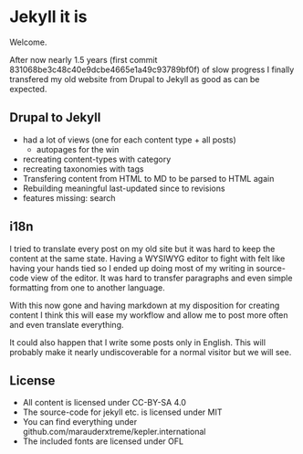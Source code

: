 # Jekyll it is

Welcome.

After now nearly 1.5 years (first commit 831068be3c48c40e9dcbe4665e1a49c93789bf0f) of slow progress I finally transfered my old website from Drupal to Jekyll as good as can be expected.

## Drupal to Jekyll

- had a lot of views (one for each content type + all posts)
  - autopages for the win
- recreating content-types with category
- recreating taxonomies with tags
- Transfering content from HTML to MD to be parsed to HTML again
- Rebuilding meaningful last-updated since to revisions
- features missing: search

## i18n

I tried to translate every post on my old site but it was hard to keep the content at the same state.
Having a WYSIWYG editor to fight with felt like having your hands tied so I ended up doing most of my writing in source-code view of the editor.
It was hard to transfer paragraphs and even simple formatting from one to another language.

With this now gone and having markdown at my disposition for creating content I think this will ease my workflow and allow me to post more often and even translate everything.

It could also happen that I write some posts only in English.
This will probably make it nearly undiscoverable for a normal visitor but we will see.

## License

- All content is licensed under CC-BY-SA 4.0
- The source-code for jekyll etc. is licensed under MIT
- You can find everything under github.com/marauderxtreme/kepler.international
- The included fonts are licensed under OFL
